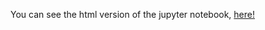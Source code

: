  
You can see the html version of the jupyter notebook, [here!](https://htmlpreview.github.io/?https://raw.githubusercontent.com/gstavrinos/MSc-viva-voce/master/vv.html)
